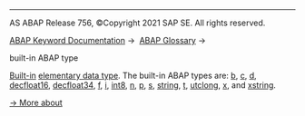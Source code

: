   

* * *

AS ABAP Release 756, ©Copyright 2021 SAP SE. All rights reserved.

[ABAP Keyword Documentation](https://help.sap.com/doc/abapdocu_756_index_htm/7.56/en-US/abenabap.htm) →  [ABAP Glossary](https://help.sap.com/doc/abapdocu_756_index_htm/7.56/en-US/abenabap_glossary.htm) → 

built-in ABAP type

[Built-in](https://help.sap.com/doc/abapdocu_756_index_htm/7.56/en-US/abenbuiltin_data_type_glosry.htm "Glossary Entry") [elementary data type](https://help.sap.com/doc/abapdocu_756_index_htm/7.56/en-US/abenelementary_data_type_glosry.htm "Glossary Entry"). The built-in ABAP types are: [b](https://help.sap.com/doc/abapdocu_756_index_htm/7.56/en-US/abenbuiltin_types_numeric.htm), [c](https://help.sap.com/doc/abapdocu_756_index_htm/7.56/en-US/abenbuiltin_types_character.htm), [d](https://help.sap.com/doc/abapdocu_756_index_htm/7.56/en-US/abenbuiltin_types_date_time.htm), [decfloat16](https://help.sap.com/doc/abapdocu_756_index_htm/7.56/en-US/abenbuiltin_types_numeric.htm), [decfloat34](https://help.sap.com/doc/abapdocu_756_index_htm/7.56/en-US/abenbuiltin_types_numeric.htm), [f](https://help.sap.com/doc/abapdocu_756_index_htm/7.56/en-US/abenbuiltin_types_numeric.htm), [i](https://help.sap.com/doc/abapdocu_756_index_htm/7.56/en-US/abenbuiltin_types_numeric.htm), [int8](https://help.sap.com/doc/abapdocu_756_index_htm/7.56/en-US/abenbuiltin_types_numeric.htm), [n](https://help.sap.com/doc/abapdocu_756_index_htm/7.56/en-US/abenbuiltin_types_character.htm), [p](https://help.sap.com/doc/abapdocu_756_index_htm/7.56/en-US/abenbuiltin_types_numeric.htm), [s](https://help.sap.com/doc/abapdocu_756_index_htm/7.56/en-US/abenbuiltin_types_numeric.htm), [string](https://help.sap.com/doc/abapdocu_756_index_htm/7.56/en-US/abenbuiltin_types_character.htm), [t](https://help.sap.com/doc/abapdocu_756_index_htm/7.56/en-US/abenbuiltin_types_date_time.htm), [utclong](https://help.sap.com/doc/abapdocu_756_index_htm/7.56/en-US/abenbuiltin_types_date_time.htm), [x](https://help.sap.com/doc/abapdocu_756_index_htm/7.56/en-US/abenbuiltin_types_byte.htm), and [xstring](https://help.sap.com/doc/abapdocu_756_index_htm/7.56/en-US/abenbuiltin_types_byte.htm).

[→ More about](https://help.sap.com/doc/abapdocu_756_index_htm/7.56/en-US/abenbuilt_in_types_complete.htm)